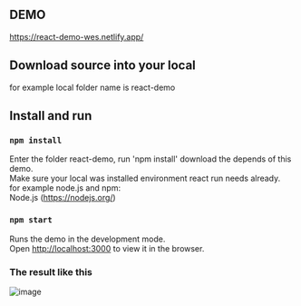 ## DEMO

https://react-demo-wes.netlify.app/

## Download source into your local

for example local folder name is react-demo

## Install and run

### `npm install`

Enter the folder react-demo, run 'npm install' download the depends of this demo. \
Make sure your local was installed environment react run needs already.\
  for example node.js and npm: \
  Node.js (https://nodejs.org/)

### `npm start`

Runs the demo in the development mode.\
Open [http://localhost:3000](http://localhost:3000) to view it in the browser.

### The result like this

![image](https://user-images.githubusercontent.com/67679233/126121756-4b97b3b7-fd8a-4559-a181-e1e251f5ea48.png)

